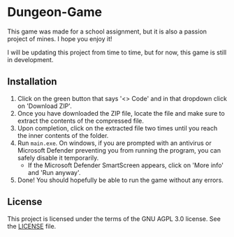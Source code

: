 # Dungeon-Game
This game was made for a school assignment, but it is also a passion project of mines. I hope you enjoy it!

I will be updating this project from time to time, but for now, this game is still in development.


## Installation
1. Click on the green button that says '<> Code' and in that dropdown click on 'Download ZIP'.
2. Once you have downloaded the ZIP file, locate the file and make sure to extract the contents of the compressed file.
3. Upon completion, click on the extracted file two times until you reach the inner contents of the folder.
4. Run `main.exe`. On windows, if you are prompted with an antivirus or Microsoft Defender preventing you from running the program, you can safely disable it temporarily.
    - If the Microsoft Defender SmartScreen appears, click on 'More info' and 'Run anyway'.
5. Done! You should hopefully be able to run the game without any errors.


## License
This project is licensed under the terms of the GNU AGPL 3.0 license. See the [LICENSE](https://github.com/oSmartCoder/Dungeon-Game?tab=AGPL-3.0-1-ov-file) file.
